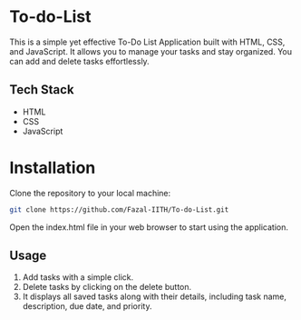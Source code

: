 ﻿# To-do-List
This is a simple yet effective To-Do List Application built with HTML, CSS, and JavaScript. It allows you to manage your tasks and stay organized. You can add and delete tasks effortlessly.

## Tech Stack

- HTML
- CSS
- JavaScript

# Installation

Clone the repository to your local machine:

```bash
git clone https://github.com/Fazal-IITH/To-do-List.git
```
Open the index.html file in your web browser to start using the application.

## Usage
 1. Add tasks with a simple click.
 2. Delete tasks by clicking on the delete button.
 3. It displays all saved tasks along with their details, including task name, description, due date, and   priority.
 

